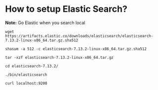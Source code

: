 # How to setup Elastic Search?

**Note:** Go Elastic when you search local


```
wget https://artifacts.elastic.co/downloads/elasticsearch/elasticsearch-7.13.2-linux-x86_64.tar.gz.sha512

shasum -a 512 -c elasticsearch-7.13.2-linux-x86_64.tar.gz.sha512 

tar -xzf elasticsearch-7.13.2-linux-x86_64.tar.gz

cd elasticsearch-7.13.2/ 

./bin/elasticsearch

curl localhost:9200
```

